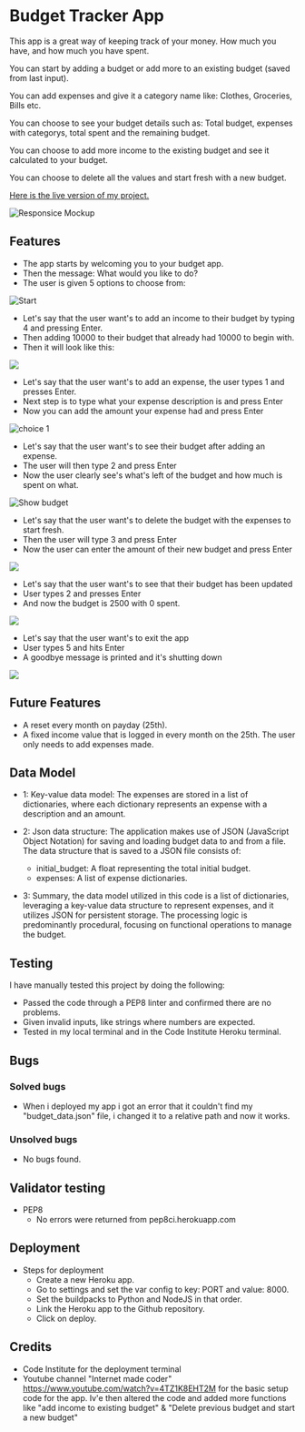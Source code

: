 # Budget Tracker App
This app is a great way of keeping track of your money. How much you have, and how much you have spent. 

You can start by adding a budget or add more to an existing budget (saved from last input).

You can add expenses and give it a category name like: Clothes, Groceries, Bills etc. 

You can choose to see your budget details such as: Total budget, expenses with categorys, total spent and the remaining budget. 

You can choose to add more income to the existing budget and see it calculated to your budget.

You can choose to delete all the values and start fresh with a new budget.

[Here is the live version of my project.](https://budget-tracker-app-44d16440587c.herokuapp.com/) 

![Responsice Mockup](https://github.com/Felixiden1987/P3/blob/main/images/Mockup.png)
## Features 

- The app starts by welcoming you to your budget app.
- Then the message: What would you like to do? 
- The user is given 5 options to choose from:
  
![Start](https://github.com/Felixiden1987/P3/blob/main/images/Startup.png)

- Let's say that the user want's to add an income to their budget by typing 4 and pressing Enter.
- Then adding 10000 to their budget that already had 10000 to begin with.
- Then it will look like this:

![](https://github.com/Felixiden1987/P3/blob/main/images/choice4after.png)

- Let's say that the user want's to add an expense, the user types 1 and presses Enter.
- Next step is to type what your expense description is and press Enter
- Now you can add the amount your expense had and press Enter

![choice 1](https://github.com/Felixiden1987/P3/blob/main/images/choice1.png)

- Let's say that the user want's to see their budget after adding an expense.
- The user will then type 2 and press Enter
- Now the user clearly see's what's left of the budget and how much is spent on what. 

![Show budget](https://github.com/Felixiden1987/P3/blob/main/images/19500.png)

- Let's say that the user want's to delete the budget with the expenses to start fresh.
- Then the user will type 3 and press Enter
- Now the user can enter the amount of their new budget and press Enter

![](https://github.com/Felixiden1987/P3/blob/main/images/choice3.png)

- Let's say that the user want's to see that their budget has been updated
- User types 2 and presses Enter
- And now the budget is 2500 with 0 spent.

![](https://github.com/Felixiden1987/P3/blob/main/images/choice2after.png)

- Let's say that the user want's to exit the app
- User types 5 and hits Enter
- A goodbye message is printed and it's shutting down

![](https://github.com/Felixiden1987/P3/blob/main/images/choice5.png)
## Future Features 
- A reset every month on payday (25th).
- A fixed income value that is logged in every month on the 25th. The user only needs to add expenses made. 

## Data Model

- 1: Key-value data model: The expenses are stored in a list of dictionaries, where each dictionary represents an expense with a description and an amount. 
- 2: Json data structure: The application makes use of JSON (JavaScript Object Notation) for saving and loading budget data to and from a file. The data structure that is saved to a JSON file consists of:

  - initial_budget: A float representing the total initial budget.
  - expenses: A list of expense dictionaries.
- 3: Summary, the data model utilized in this code is a list of dictionaries, leveraging a key-value data structure to represent expenses, and it utilizes JSON for persistent storage. The processing logic is predominantly procedural, focusing on functional operations to manage the budget. 
## Testing
I have manually tested this project by doing the following: 

- Passed the code through a PEP8 linter and confirmed there are no problems.
- Given invalid inputs, like strings where numbers are expected.
- Tested in my local terminal and in the Code Institute Heroku terminal. 

## Bugs 
### Solved bugs 
- When i deployed my app i got an error that it couldn't find my "budget_data.json" file, i changed it to a relative path and now it works.
### Unsolved bugs
- No bugs found.
## Validator testing 
- PEP8
  - No errors were returned from pep8ci.herokuapp.com
## Deployment 
- Steps for deployment
  - Create a new Heroku app.
  - Go to settings and set the var config to key: PORT and value: 8000.
  - Set the buildpacks to Python and NodeJS in that order.
  - Link the Heroku app to the Github repository.
  - Click on deploy.

## Credits
- Code Institute for the deployment terminal
- Youtube channel "Internet made coder" https://www.youtube.com/watch?v=4TZ1K8EHT2M for the basic setup code for the app. Iv'e then altered the code and added more functions like "add income to existing budget" & "Delete previous budget and start a new budget" 
